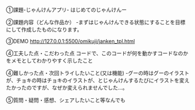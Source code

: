 ①課題-じゃんけんアプリ- はじめてのじゃんけんー

②課題内容（どんな作品か） -まずはじゃんけんできる状態にすることを目標にして作成したものになります。

③DEMO
http://127.0.0.1:5500/omikuji/janken_tpl.html

④工夫した点・こだわった点 コードで、このコードが何を動かすコードなのかをメモとしてわかりやすく示したこと

④難しかった点・次回トライしたいこと(又は機能) -グーの時はグーのイラストが、チョキの時はチョキのイラストが、とじゃんけんするたびにイラストを変えたかったのですが、なぜか変えられませんでした…。

⑤質問・疑問・感想、シェアしたいこと等なんでも 

